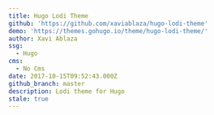 ```yaml
---
title: Hugo Lodi Theme
github: 'https://github.com/xaviablaza/hugo-lodi-theme'
demo: 'https://themes.gohugo.io/theme/hugo-lodi-theme/'
author: Xavi Ablaza
ssg:
  - Hugo
cms:
  - No Cms
date: 2017-10-15T09:52:43.000Z
github_branch: master
description: Lodi theme for Hugo
stale: true
---
```

